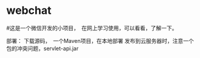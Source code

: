 # webchat
#这是一个微信开发的小项目，　在网上学习使用，可以看看，了解一下。

部署：
下载源码，　一个Maven项目，在本地部署
发布到云服务器时，注意一个包的冲突问题，servlet-api.jar

